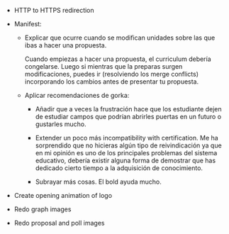 - HTTP to HTTPS redirection

- Manifest:
    - Explicar que ocurre cuando se modifican unidades sobre las que ibas a hacer una propuesta.

        Cuando empiezas a hacer una propuesta, el curriculum debería congelarse. Luego si mientras que la preparas surgen modificaciones, puedes ir (resolviendo los merge conflicts) incorporando los cambios antes de presentar tu propuesta.

    - Aplicar recomendaciones de gorka:

        - Añadir que a veces la frustración hace que los estudiante dejen de estudiar campos que podrían abrirles puertas en un futuro o gustarles mucho.

        - Extender un poco más incompatibility with certification. Me ha sorprendido que no hicieras algún tipo de reivindicación ya que en mi opinión es uno de los principales problemas del sistema educativo, debería existir alguna forma de demostrar que has dedicado cierto tiempo a la adquisición de conocimiento. 

        - Subrayar más cosas. El bold ayuda mucho.
    

- Create opening animation of logo
- Redo graph images
- Redo proposal and poll images
